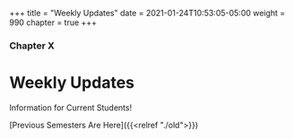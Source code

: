 +++
title = "Weekly Updates"
date = 2021-01-24T10:53:05-05:00
weight = 990
chapter = true
+++

### Chapter X

# Weekly Updates

Information for Current Students!

[Previous Semesters Are Here]({{<relref "./old">}})